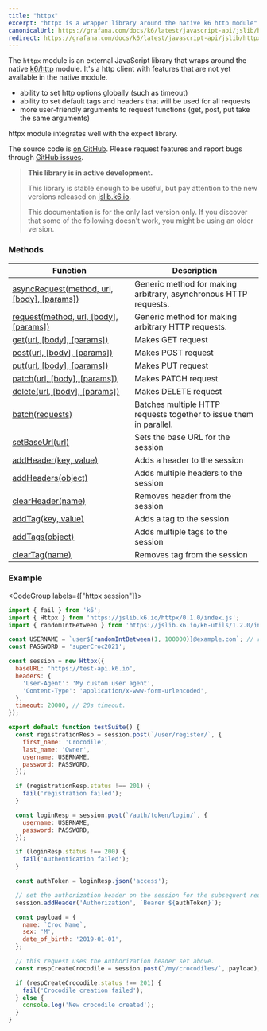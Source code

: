 ```yaml
---
title: "httpx"
excerpt: "httpx is a wrapper library around the native k6 http module"
canonicalUrl: https://grafana.com/docs/k6/latest/javascript-api/jslib/httpx/
redirect: https://grafana.com/docs/k6/latest/javascript-api/jslib/httpx/
---
```


The `httpx` module is an external JavaScript library that wraps around the native [k6/http](/javascript-api/k6-http) module. 
It's a http client with features that are not yet available in the native module.
 - ability to set http options globally (such as timeout)
 - ability to set default tags and headers that will be used for all requests
 - more user-friendly arguments to request functions (get, post, put take the same arguments)


httpx module integrates well with the expect library. 


The source code is [on GitHub](https://github.com/k6io/k6-jslib-httpx).
Please request features and report bugs through [GitHub issues](https://github.com/k6io/k6-jslib-httpx/issues).

<Blockquote mod='attention'>

**This library is in active development.**

This library is stable enough to be useful, but pay attention to the new versions released on [jslib.k6.io](https://jslib.k6.io). 

This documentation is for the only last version only. If you discover that some of the following doesn't work, you might be using an older version.

</Blockquote>


### Methods

| Function                                                                                | Description                                                       |
|-----------------------------------------------------------------------------------------|-------------------------------------------------------------------|
| [asyncRequest(method, url, [body], [params])](/javascript-api/jslib/httpx/asyncrequest) | Generic method for making arbitrary, asynchronous HTTP requests.  |
| [request(method, url, [body], [params])](/javascript-api/jslib/httpx/request)           | Generic method for making arbitrary HTTP requests.                |
| [get(url, [body], [params])](/javascript-api/jslib/httpx/get)                           | Makes GET request                                                 |
| [post(url, [body], [params])](/javascript-api/jslib/httpx/post)                         | Makes POST request                                                |
| [put(url, [body], [params])](/javascript-api/jslib/httpx/put)                           | Makes PUT request                                                 |
| [patch(url, [body], [params])](/javascript-api/jslib/httpx/patch)                       | Makes PATCH request                                               |
| [delete(url, [body], [params])](/javascript-api/jslib/httpx/delete)                     | Makes DELETE request                                              |
| [batch(requests)](/javascript-api/jslib/httpx/batch)                                    | Batches multiple HTTP requests together to issue them in parallel. |
| [setBaseUrl(url)](/javascript-api/jslib/httpx/setbaseurl)                               | Sets the base URL for the session                                 |
| [addHeader(key, value)](/javascript-api/jslib/httpx/addheader)                          | Adds a header to the session                                      |
| [addHeaders(object)](/javascript-api/jslib/httpx/addheaders)                            | Adds multiple headers to the session                              |
| [clearHeader(name)](/javascript-api/jslib/httpx/clearheader)                            | Removes header from the session                                   |
| [addTag(key, value)](/javascript-api/jslib/httpx/addtag)                                | Adds a tag to the session                                         |
| [addTags(object)](/javascript-api/jslib/httpx/addtags)                                  | Adds multiple tags to the session                                 |
| [clearTag(name)](/javascript-api/jslib/httpx/cleartag)                                  | Removes tag from the session                                      |




### Example

<CodeGroup labels={["httpx session"]}>

```javascript
import { fail } from 'k6';
import { Httpx } from 'https://jslib.k6.io/httpx/0.1.0/index.js';
import { randomIntBetween } from 'https://jslib.k6.io/k6-utils/1.2.0/index.js';

const USERNAME = `user${randomIntBetween(1, 100000)}@example.com`; // random email address
const PASSWORD = 'superCroc2021';

const session = new Httpx({
  baseURL: 'https://test-api.k6.io',
  headers: {
    'User-Agent': 'My custom user agent',
    'Content-Type': 'application/x-www-form-urlencoded',
  },
  timeout: 20000, // 20s timeout.
});

export default function testSuite() {
  const registrationResp = session.post(`/user/register/`, {
    first_name: 'Crocodile',
    last_name: 'Owner',
    username: USERNAME,
    password: PASSWORD,
  });

  if (registrationResp.status !== 201) {
    fail('registration failed');
  }

  const loginResp = session.post(`/auth/token/login/`, {
    username: USERNAME,
    password: PASSWORD,
  });

  if (loginResp.status !== 200) {
    fail('Authentication failed');
  }

  const authToken = loginResp.json('access');

  // set the authorization header on the session for the subsequent requests.
  session.addHeader('Authorization', `Bearer ${authToken}`);

  const payload = {
    name: `Croc Name`,
    sex: 'M',
    date_of_birth: '2019-01-01',
  };

  // this request uses the Authorization header set above.
  const respCreateCrocodile = session.post(`/my/crocodiles/`, payload);

  if (respCreateCrocodile.status !== 201) {
    fail('Crocodile creation failed');
  } else {
    console.log('New crocodile created');
  }
}
```

</CodeGroup>
